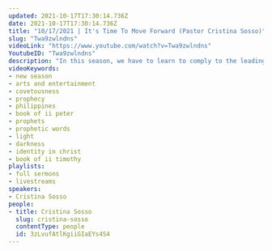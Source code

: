 ```yaml
---
updated: 2021-10-17T17:30:14.736Z
date: 2021-10-17T17:30:14.736Z
title: "10/17/2021 | It's Time To Move Forward (Pastor Cristina Sosso)"
slug: "Twa9zwlndns"
videoLink: "https://www.youtube.com/watch?v=Twa9zwlndns"
YoutubeID: "Twa9zwlndns"
description: "In this season, we have to learn to comply to the leading of the Lord. It is not time to complain, but to comply. In the same way, it is not a time for us to observe, but it is time to take action on the things that God has given us. Focus on what God has given and don't fall into covetousness. Many Christians will fall into covetousness when they see another person's calling and try to take it over. In doing this they become a stumbling block for other Christians while abandoning the post that God gave them. Focus on the instructions God has given you! You have to believe that God is able to manifest what he promised in your life. Those prophetic words that God has spoken over you. They are the light shining in the dark places - pointing the way that we ought to go. Focus on those and step forward in obedience! This sermon was delivered by Pastor Cristina Sosso at Freedom Fellowship Church International on October 17, 2021."
videoKeywords:
- new season
- arts and entertainment
- covetousness
- prophecy
- philippines
- book of ii peter
- prophets
- prophetic words
- light
- darkness
- identity in christ
- book of ii timothy
playlists:
- full sermons
- livestreams
speakers:
- Cristina Sosso
people:
- title: Cristina Sosso
  slug: cristina-sosso
  contentType: people
  id: 3zLvufAtlKgiiGIaEYs4S4
---
```

